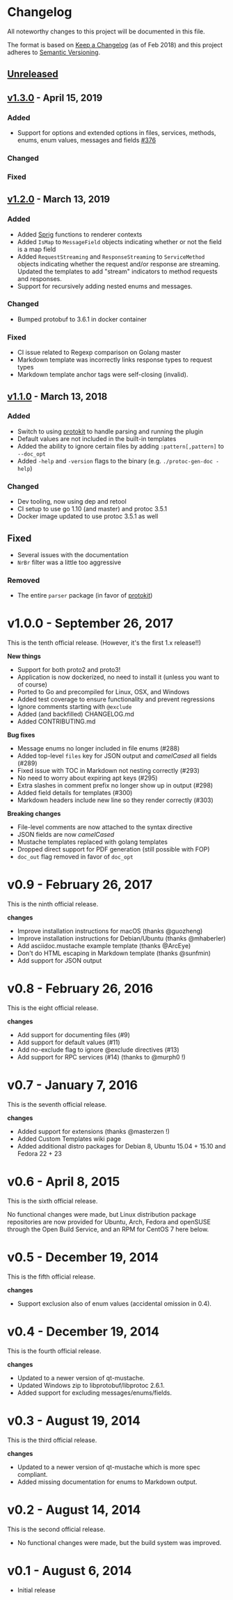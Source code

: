 # Changelog

All noteworthy changes to this project will be documented in this file.

The format is based on [Keep a Changelog](http://keepachangelog.com/en/1.0.0/) (as of Feb 2018)
and this project adheres to [Semantic Versioning](http://semver.org/spec/v2.0.0.html).

## [Unreleased](https://github.com/nagytech/protoc-gen-doc/compare/v1.3.0...master)

## [v1.3.0](https://github.com/nagytech/protoc-gen-doc/compare/v1.2.0...v1.3.0) - April 15, 2019

### Added

- Support for options and extended options in files, services, methods, enums, enum values, messages and fields [#376](https://github.com/nagytech/protoc-gen-doc/pull/376)

### Changed

### Fixed

## [v1.2.0](https://github.com/nagytech/protoc-gen-doc/compare/v1.1.0...v1.2.0) - March 13, 2019

### Added

- Added [Sprig](https://github.com/Masterminds/sprig) functions to renderer contexts
- Added `IsMap` to `MessageField` objects indicating whether or not the field is a map field
- Added `RequestStreaming` and `ResponseStreaming` to `ServiceMethod` objects indicating whether the request and/or response are streaming. Updated the templates to add "stream" indicators to method requests and responses.
- Support for recursively adding nested enums and messages.

### Changed

- Bumped protobuf to 3.6.1 in docker container

### Fixed

- CI issue related to Regexp comparison on Golang master
- Markdown template was incorrectly links response types to request types
- Markdown template anchor tags were self-closing (invalid).

## [v1.1.0](https://github.com/nagytech/protoc-gen-doc/compare/v1.0.0...v1.1.0) - March 13, 2018

### Added

- Switch to using [protokit] to handle parsing and running the plugin
- Default values are not included in the built-in templates
- Added the ability to ignore certain files by adding `:pattern[,pattern]` to `--doc_opt`
- Added `-help` and `-version` flags to the binary (e.g. `./protoc-gen-doc -help`)

### Changed

- Dev tooling, now using dep and retool
- CI setup to use go 1.10 (and master) and protoc 3.5.1
- Docker image updated to use protoc 3.5.1 as well

## Fixed

- Several issues with the documentation
- `NrBr` filter was a little too aggressive

### Removed

- The entire `parser` package (in favor of [protokit])

[protokit]: https://github.com/nagytech/protokit

# v1.0.0 - September 26, 2017

This is the tenth official release. (However, it's the first 1.x release!!)

**New things**

- Support for both proto2 and proto3!
- Application is now dockerized, no need to install it (unless you want to of course)
- Ported to Go and precompiled for Linux, OSX, and Windows
- Added test coverage to ensure functionality and prevent regressions
- Ignore comments starting with `@exclude`
- Added (and backfilled) CHANGELOG.md
- Added CONTRIBUTING.md

**Bug fixes**

- Message enums no longer included in file enums (#288)
- Added top-level `files` key for JSON output and _camelCased_ all fields (#289)
- Fixed issue with TOC in Markdown not nesting correctly (#293)
- No need to worry about expiring apt keys (#295)
- Extra slashes in comment prefix no longer show up in output (#298)
- Added field details for templates (#300)
- Markdown headers include new line so they render correctly (#303)

**Breaking changes**

- File-level comments are now attached to the syntax directive
- JSON fields are now _camelCased_
- Mustache templates replaced with golang templates
- Dropped direct support for PDF generation (still possible with FOP)
- `doc_out` flag removed in favor of `doc_opt`

# v0.9 - February 26, 2017

This is the ninth official release.

**changes**

- Improve installation instructions for macOS (thanks @guozheng)
- Improve installation instructions for Debian/Ubuntu (thanks @mhaberler)
- Add asciidoc.mustache example template (thanks @ArcEye)
- Don't do HTML escaping in Markdown template (thanks @sunfmin)
- Add support for JSON output

# v0.8 - February 26, 2016

This is the eight official release.

**changes**

- Add support for documenting files (#9)
- Add support for default values (#11)
- Add no-exclude flag to ignore @exclude directives (#13)
- Add support for RPC services (#14) (thanks to @murph0 !)

# v0.7 - January 7, 2016

This is the seventh official release.

**changes**

- Added support for extensions (thanks @masterzen !)
- Added Custom Templates wiki page
- Added additional distro packages for Debian 8, Ubuntu 15.04 + 15.10 and Fedora 22 + 23

# v0.6 - April 8, 2015

This is the sixth official release.

No functional changes were made, but Linux distribution package repositories are now provided for Ubuntu, Arch, Fedora
and openSUSE through the Open Build Service, and an RPM for CentOS 7 here below.

# v0.5 - December 19, 2014

This is the fifth official release.

**changes**

- Support exclusion also of enum values (accidental omission in 0.4).

# v0.4 - December 19, 2014

This is the fourth official release.

**changes**

- Updated to a newer version of qt-mustache.
- Updated Windows zip to libprotobuf/libprotoc 2.6.1.
- Added support for excluding messages/enums/fields.

# v0.3 - August 19, 2014

This is the third official release.

**changes**

- Updated to a newer version of qt-mustache which is more spec compliant.
- Added missing documentation for enums to Markdown output.

# v0.2 - August 14, 2014

This is the second official release.

- No functional changes were made, but the build system was improved.

# v0.1 - August 6, 2014

- Initial release
